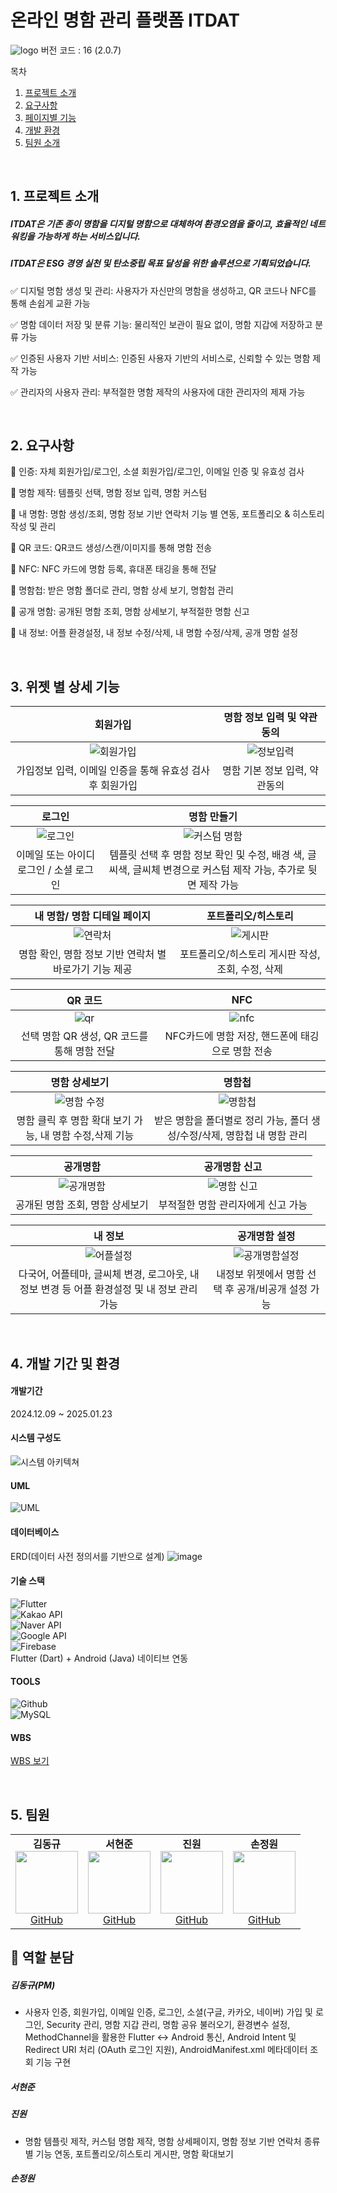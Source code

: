 # 온라인 명함 관리 플랫폼 ITDAT
![logo](https://github.com/user-attachments/assets/8ac6db93-1ac5-4a0f-bf0e-3cf0e3e6382f)
버전 코드 : 16 (2.0.7)
<br>

<summary>목차</summary>

1. [프로젝트 소개](#intro)
2. [요구사항](#reqirements)
3. [페이지별 기능](#page)
4. [개발 환경](#env)
5. [팀원 소개](#members)

<br>

## 1. <span id="intro">프로젝트 소개</span>

##### ITDAT은 기존 종이 명함을 디지털 명함으로 대체하여 환경오염을 줄이고, 효율적인 네트워킹을 가능하게 하는 서비스입니다.

##### ITDAT은 ESG 경영 실천 및 탄소중립 목표 달성을 위한 솔루션으로 기획되었습니다.

✅ 디지털 명함 생성 및 관리: 사용자가 자신만의 명함을 생성하고, QR 코드나 NFC를 통해 손쉽게 교환 가능

✅ 명함 데이터 저장 및 분류 기능: 물리적인 보관이 필요 없이, 명함 지갑에 저장하고 분류 가능

✅ 인증된 사용자 기반 서비스: 인증된 사용자 기반의 서비스로, 신뢰할 수 있는 명함 제작 가능

✅ 관리자의 사용자 관리: 부적절한 명함 제작의 사용자에 대한 관리자의 제재 가능

<br>

## 2. <span id="reqirements">요구사항</span>
📁 인증: 자체 회원가입/로그인, 소셜 회원가입/로그인, 이메일 인증 및 유효성 검사

📁 명함 제작: 템플릿 선택, 명함 정보 입력, 명함 커스텀

📁 내 명함: 명함 생성/조회, 명함 정보 기반 연락처 기능 별 연동, 포트폴리오 & 히스토리 작성 및 관리  

📁 QR 코드: QR코드 생성/스캔/이미지를 통해 명함 전송

📁 NFC: NFC 카드에 명함 등록, 휴대폰 태깅을 통해 전달

📁 명함첩: 받은 명함 폴더로 관리, 명함 상세 보기, 명함첩 관리

📁 공개 명함: 공개된 명함 조회, 명함 상세보기, 부적절한 명함 신고

📁 내 정보: 어플 환경설정, 내 정보 수정/삭제, 내 명함 수정/삭제, 공개 명함 설정

<br>

## 3. <span id="page">위젯 별 상세 기능</span>
| **회원가입** | **명함 정보 입력 및 약관동의** |
| :------------: | :------------: |
|![회원가입](https://github.com/user-attachments/assets/3d66a8de-6305-4b11-9745-d2c588fde04e)|![정보입력](https://github.com/user-attachments/assets/5aeab720-74af-45cf-84d1-bd869e3aa3c2)|
| 가입정보 입력, 이메일 인증을 통해 유효성 검사 후 회원가입 | 명함 기본 정보 입력, 약관동의 |

| **로그인** | **명함 만들기** |
| :------------: | :------------: |
|![로그인](https://github.com/user-attachments/assets/7c52e528-2a5f-453a-9f14-cdc945726a1b)|![커스텀 명함](https://github.com/user-attachments/assets/8fc0cbab-91a8-4c3c-852b-178e59f4e88f)|
| 이메일 또는 아이디 로그인 / 소셜 로그인  | 템플릿 선택 후 명함 정보 확인 및 수정, 배경 색, 글씨색, 글씨체 변경으로 커스텀 제작 가능, 추가로 뒷면 제작 가능 |

| **내 명함/ 명함 디테일 페이지** | **포트폴리오/히스토리** |
| :------------: | :------------: |
|![연락처](https://github.com/user-attachments/assets/1b1cd736-b37b-4608-897a-deb1f80ab686)|![게시판](https://github.com/user-attachments/assets/607f5009-b7bf-4523-a3c9-053870b911d3)|
| 명함 확인, 명함 정보 기반 연락처 별 바로가기 기능 제공 | 포트폴리오/히스토리 게시판 작성, 조회, 수정, 삭제 |

| **QR 코드** | **NFC** |
| :------------: | :------------: |
|![qr](https://github.com/user-attachments/assets/23585de3-fe1b-4263-a084-1ec725a5aae6)|![nfc](https://github.com/user-attachments/assets/ff9ea19f-977e-4a42-831a-a2e1033e7cc3)|
| 선택 명함 QR 생성, QR 코드를 통해 명함 전달 | NFC카드에 명함 저장, 핸드폰에 태깅으로 명함 전송 |

| **명함 상세보기** | **명함첩** |
| :------------: | :------------: |
|![명함 수정](https://github.com/user-attachments/assets/4fedcfcd-b80a-40d2-9ff1-cf2734f2102b)|![명함첩](https://github.com/user-attachments/assets/7f9a0953-21cb-4479-a80a-4671a11ab277)|
| 명함 클릭 후 명함 확대 보기 가능, 내 명함 수정,삭제 기능 | 받은 명함을 폴더별로 정리 가능, 폴더 생성/수정/삭제, 명함첩 내 명함 관리 |

| **공개명함** | **공개명함 신고** |
| :------------: | :------------: |
|![공개명함](https://github.com/user-attachments/assets/531b0ee0-74ef-42d6-a7fe-7065c4d99e5c)|![명함 신고](https://github.com/user-attachments/assets/b49c2dac-86a4-4c24-9d3e-e63529961f74)|
| 공개된 명함 조회, 명함 상세보기 | 부적절한 명함 관리자에게 신고 가능 |

| **내 정보** | **공개명함 설정** |
| :------------: | :------------: |
|![어플설정](https://github.com/user-attachments/assets/ac9ac667-5097-4d78-bdf2-88fdbb0da86e)|![공개명함설정](https://github.com/user-attachments/assets/6b4955c6-e0e8-4c5b-844d-e226b4b6e208)|
| 다국어, 어플테마, 글씨체 변경, 로그아웃, 내 정보 변경 등 어플 환경설정 및 내 정보 관리 가능 | 내정보 위젯에서 명함 선택 후 공개/비공개 설정 가능 |
<br>

## 4. <span id="env">개발 기간 및 환경</span>

#### 개발기간 
2024.12.09 ~ 2025.01.23

#### 시스템 구성도
![시스템 아키텍쳐](https://github.com/user-attachments/assets/82c7dc8f-7522-4054-aae9-79587cd45691)

#### UML
![UML](https://github.com/user-attachments/assets/1186f30a-a9a7-4fad-97d9-3a1f5ad3773a)


#### 데이터베이스
ERD(데이터 사전 정의서를 기반으로 설계)
  ![image](https://github.com/user-attachments/assets/e7ae9990-93e5-421e-a1b2-04e0b17e38a9)


#### 기술 스택
![Flutter](https://img.shields.io/badge/Flutter-03E6FF?style=for-the-badge&logo=flutter&logoColor=grey)   
![Kakao API](https://img.shields.io/badge/Kakao%20API-FFCD00?style=for-the-badge&logo=kakao&logoColor=black)  
![Naver API](https://img.shields.io/badge/Naver%20API-03C75A?style=for-the-badge&logo=naver&logoColor=white)  
![Google API](https://img.shields.io/badge/Google%20API-4285F4?style=for-the-badge&logo=google&logoColor=white) <br>
![Firebase](https://img.shields.io/badge/Firebase-BC0000?style=for-the-badge&logo=firebase&logoColor=white) <br>
Flutter (Dart) + Android (Java) 네이티브 연동

#### TOOLS
![Github](https://img.shields.io/badge/GitHub-181717?style=for-the-badge&logo=github&logoColor=white)  
![MySQL](https://img.shields.io/badge/MySQL-4479A1?style=for-the-badge&logo=mysql&logoColor=white)  


#### WBS
[WBS 보기](https://docs.google.com/spreadsheets/d/1GfJm25oclrC1F1lVo9e7SdV8qnmDxA-MVvHAA7A2jsA/edit?gid=1523815437#gid=1523815437)

<br>

## 5. <span id="members">팀원</span> 
<table>
  <tr>
    <td align="center">
      <strong>김동규</strong><br>
      <img src="https://github.com/user-attachments/assets/48f2fbdf-8839-4498-a1c8-800e3185bc55" width="100"><br>
      <a href="https://github.com/nicdkim">GitHub</a>
    </td>
    <td align="center">
      <strong>서현준</strong><br>
      <img src="여기에 각자 사진 가져오면 됨" width="100"><br>
      <a href="본인 깃허브 링크">GitHub</a>
    </td>
    <td align="center">
      <strong>진원</strong><br>
      <img src="여기에 각자 사진 가져오면 됨" width="100"><br>
      <a href="https://github.com/won24/won24.github.io">GitHub</a>
    </td>
    <td align="center">
      <strong>손정원</strong><br>
      <img src="여기에 각자 사진 가져오면 됨" width="100"><br>
      <a href="본인 깃허브 링크">GitHub</a>
    </td>
  </tr>
</table>

## 🔎 역할 분담
##### 김동규(PM)
- 사용자 인증, 회원가입, 이메일 인증, 로그인, 소셜(구글, 카카오, 네이버) 가입 및 로그인, Security 관리, 명함 지갑 관리, 명함 공유 불러오기, 환경변수 설정, MethodChannel을 활용한 Flutter ↔ Android 통신, Android Intent 및 Redirect URI 처리 (OAuth 로그인 지원), AndroidManifest.xml 메타데이터 조회 기능 구현
##### 서현준

##### 진원
- 명함 템플릿 제작, 커스텀 명함 제작, 명함 상세페이지, 명함 정보 기반 연락처 종류 별 기능 연동, 포트폴리오/히스토리 게시판, 명함 확대보기

##### 손정원
